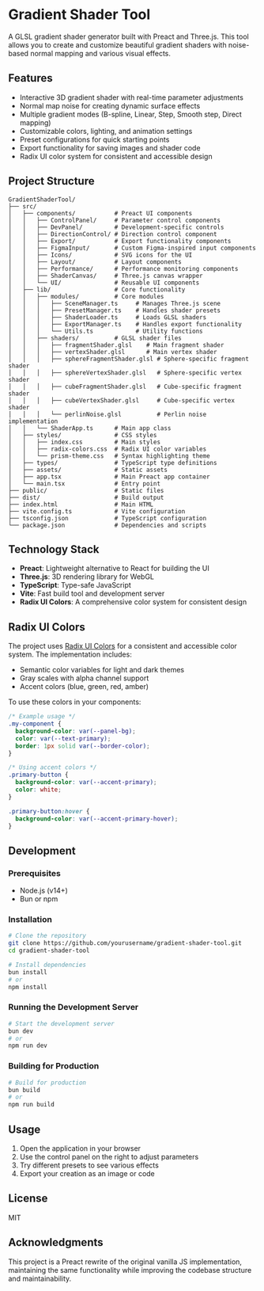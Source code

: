 # Gradient Shader Tool

A GLSL gradient shader generator built with Preact and Three.js. This tool allows you to create and customize beautiful gradient shaders with noise-based normal mapping and various visual effects.

## Features

- Interactive 3D gradient shader with real-time parameter adjustments
- Normal map noise for creating dynamic surface effects
- Multiple gradient modes (B-spline, Linear, Step, Smooth step, Direct mapping)
- Customizable colors, lighting, and animation settings
- Preset configurations for quick starting points
- Export functionality for saving images and shader code
- Radix UI color system for consistent and accessible design

## Project Structure

```
GradientShaderTool/
├── src/
│   ├── components/           # Preact UI components
│   │   ├── ControlPanel/     # Parameter control components
│   │   ├── DevPanel/         # Development-specific controls
│   │   ├── DirectionControl/ # Direction control component
│   │   ├── Export/           # Export functionality components
│   │   ├── FigmaInput/       # Custom Figma-inspired input components
│   │   ├── Icons/            # SVG icons for the UI
│   │   ├── Layout/           # Layout components
│   │   ├── Performance/      # Performance monitoring components
│   │   ├── ShaderCanvas/     # Three.js canvas wrapper
│   │   └── UI/               # Reusable UI components
│   ├── lib/                  # Core functionality
│   │   ├── modules/          # Core modules
│   │   │   ├── SceneManager.ts     # Manages Three.js scene
│   │   │   ├── PresetManager.ts    # Handles shader presets
│   │   │   ├── ShaderLoader.ts     # Loads GLSL shaders
│   │   │   ├── ExportManager.ts    # Handles export functionality
│   │   │   └── Utils.ts            # Utility functions
│   │   ├── shaders/          # GLSL shader files
│   │   │   ├── fragmentShader.glsl    # Main fragment shader
│   │   │   ├── vertexShader.glsl      # Main vertex shader
│   │   │   ├── sphereFragmentShader.glsl # Sphere-specific fragment shader
│   │   │   ├── sphereVertexShader.glsl   # Sphere-specific vertex shader
│   │   │   ├── cubeFragmentShader.glsl   # Cube-specific fragment shader
│   │   │   ├── cubeVertexShader.glsl     # Cube-specific vertex shader
│   │   │   └── perlinNoise.glsl          # Perlin noise implementation
│   │   └── ShaderApp.ts      # Main app class
│   ├── styles/               # CSS styles
│   │   ├── index.css         # Main styles
│   │   ├── radix-colors.css  # Radix UI color variables
│   │   └── prism-theme.css   # Syntax highlighting theme
│   ├── types/                # TypeScript type definitions
│   ├── assets/               # Static assets
│   ├── app.tsx               # Main Preact app container
│   └── main.tsx              # Entry point
├── public/                   # Static files
├── dist/                     # Build output
├── index.html                # Main HTML
├── vite.config.ts            # Vite configuration
├── tsconfig.json             # TypeScript configuration
└── package.json              # Dependencies and scripts
```

## Technology Stack

- **Preact**: Lightweight alternative to React for building the UI
- **Three.js**: 3D rendering library for WebGL
- **TypeScript**: Type-safe JavaScript
- **Vite**: Fast build tool and development server
- **Radix UI Colors**: A comprehensive color system for consistent design

## Radix UI Colors

The project uses [Radix UI Colors](https://www.radix-ui.com/colors) for a consistent and accessible color system. The implementation includes:

- Semantic color variables for light and dark themes
- Gray scales with alpha channel support
- Accent colors (blue, green, red, amber)

To use these colors in your components:

```css
/* Example usage */
.my-component {
  background-color: var(--panel-bg);
  color: var(--text-primary);
  border: 1px solid var(--border-color);
}

/* Using accent colors */
.primary-button {
  background-color: var(--accent-primary);
  color: white;
}

.primary-button:hover {
  background-color: var(--accent-primary-hover);
}
```

## Development

### Prerequisites

- Node.js (v14+)
- Bun or npm

### Installation

```bash
# Clone the repository
git clone https://github.com/yourusername/gradient-shader-tool.git
cd gradient-shader-tool

# Install dependencies
bun install
# or
npm install
```

### Running the Development Server

```bash
# Start the development server
bun dev
# or
npm run dev
```

### Building for Production

```bash
# Build for production
bun build
# or
npm run build
```

## Usage

1. Open the application in your browser
2. Use the control panel on the right to adjust parameters
3. Try different presets to see various effects
4. Export your creation as an image or code

## License

MIT

## Acknowledgments

This project is a Preact rewrite of the original vanilla JS implementation, maintaining the same functionality while improving the codebase structure and maintainability.
